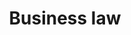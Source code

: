 ---
title: Business law
longTitle: 'Business law'
tags:
- gccommon
usedFor:
- "[[Commercial law]]"
---